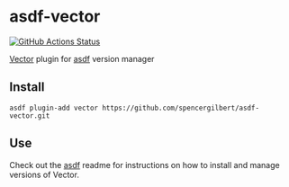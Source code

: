 # asdf-vector

[![GitHub Actions Status](https://github.com/spencergilbert/asdf-vector/workflows/Main/badge.svg?branch=main)](https://github.com/spencergilbert/asdf-vector/actions)

[Vector](https://vector.dev) plugin for [asdf](https://github.com/asdf-vm/asdf) version manager

## Install

```
asdf plugin-add vector https://github.com/spencergilbert/asdf-vector.git
```

## Use

Check out the [asdf](https://github.com/asdf-vm/asdf) readme for instructions on how to install and manage versions of Vector.
